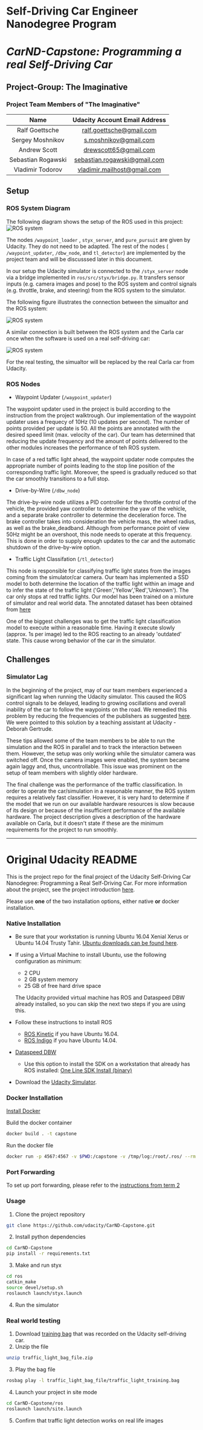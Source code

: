 # Self-Driving Car Engineer Nanodegree Program
# *CarND-Capstone: Programming a real Self-Driving Car*
## Project-Group: The Imaginative

### Project Team Members of "The Imaginative" 
|  Name                                   | Udacity Account Email Address     |
|:---------------------------------------:|:---------------------------------:|
| Ralf Goettsche                          |   ralf.goettsche@gmail.com        |
| Sergey Moshnikov                        |   s.moshnikov@gmail.com           |
| Andrew Scott                            |   drewscott65@gmail.com           |
| Sebastian Rogawski                      |   sebastian.rogawski@gmail.com    |
| Vladimir Todorov                        |   vladimir.mailhost@gmail.com     |

## Setup

### ROS System Diagram

The following diagram shows the setup of the ROS used in this project:
![ROS system](./media/rosgraph.png)

The nodes ```/waypoint_loader``` , ```styx_server```, and ```pure_pursuit``` are given by Udacity. They do not need to be adapted. The rest of the nodes ( ```/waypoint_updater```, ```/dbw_node```, and ```tl_detector```) are implemented by the project team and will be discusssed later in this document. 

In our setup the Udacity simulator is connected to the ```/styx_server``` node via a bridge implemented in ```ros/src/styx/bridge.py```. It transfers sensor inputs (e.g. camera images and pose) to the ROS system and control signals (e.g. throttle, brake, and steering) from the ROS system to the simulator.

The following figure illustrates the connection between the simualtor and the ROS system:

![ROS system](./media/sim_system.png)

A similar connection is built between the ROS system and the Carla car once when the software is used on a real self-driving car:


![ROS system](./media/carla_system.png)

For the real testing, the simualtor will be replaced by the real Carla car from Udacity.

### ROS Nodes

- Waypoint Updater (```/waypoint_updater```)

The waypoint updater used in the project is build according to the instruction from the project walktrough. Our implementation of the waypoint updater uses a frequecy of 10Hz (10 updates per second). The number of points provided per update is 50. All the points are annotated with the desired speed limit (max. velocity of the car). Our team has determined that reducing the update frequency and the amount of points delivered to the other modules increases the performance of teh ROS system.

In case of a red taffic light ahead, the waypoint updater node computes the appropriate number of points leading to the stop line position of the corresponding traffic light. Moreover, the speed is gradually reduced so that the car smoothly transitions to a full stop.

- Drive-by-Wire (```/dbw_node```)

The drive-by-wire node utilizes a PID controller for the throttle control of the vehicle, the provided yaw controller to determine the yaw of the vehicle, and a separate brake controller to determine the deceleration force. The brake controller takes into consideration the vehicle mass, the wheel radius, as well as the brake_deadband. Although from performance point of view 50Hz might be an overshoot, this node needs to operate at this frequency. This is done in order to supply enough updates to the car and the automatic shutdown of the drive-by-wire option.  


- Traffic Light Classifation (```/tl_detector```)

This node is responsible for classifying traffic light states from the images coming from the simulator/car camera. Our team has implemented a SSD model to both determine the location of the traffic light within an image and to infer the state of the traffic light ('Green','Yellow','Red','Unknown'). The car only stops at red traffic lights. Our model has been trained on a mixture of simulator and real world data. The annotated dataset has been obtained from [here](https://www.dropbox.com/s/vaniv8eqna89r20/alex-lechner-udacity-traffic-light-dataset.zip?dl=0)

One of the biggest challenges was to get the traffic light classification model to execute within a reasonable time. Having it execute slowly (approx. 1s per image) led to the ROS reacting to an already 'outdated' state. This cause wrong behavior of the car in the simulator. 

## Challenges
### Simulator Lag

In the beginning of the project, may of our team members experienced a significant lag when running the Udacity simulator. This caused the ROS control signals to be delayed, leading to growing oscillations and overall inability of the car to follow the waypoints on the road. We remedied this problem by reducing the frequencies of the publishers as suggested [here](https://github.com/amakurin/CarND-Capstone/commit/9809bc60d51c06174f8c8bfe6c40c88ec1c39d50). We were pointed to this solution by a teaching assistant at Udacity - Deborah Gertrude.

These tips allowed some of the team members to be able to run the simulation and the ROS in parallel and to track the interaction between them. However, the setup was only working while the simulator camera was switched off. Once the camera images were enabled, the system became again laggy and, thus, uncontrollable. This issue was prominent on the setup of team members with slightly older hardware.

The final challenge was the performance of the traffic classification. In order to operate the car/simulation in a reasonable manner, the ROS system requires a relatively fast classifier. However, it is very hard to determine if the model that we run on our available hardware resources is slow because of its design or because of the insufficient performance of the available hardware. The project description  gives a description of the hardware available on Carla, but it doesn't state if these are the minimum requirements for the project to run smoothly. 



---

# **Original Udacity README**


This is the project repo for the final project of the Udacity Self-Driving Car Nanodegree: Programming a Real Self-Driving Car. For more information about the project, see the project introduction [here](https://classroom.udacity.com/nanodegrees/nd013/parts/6047fe34-d93c-4f50-8336-b70ef10cb4b2/modules/e1a23b06-329a-4684-a717-ad476f0d8dff/lessons/462c933d-9f24-42d3-8bdc-a08a5fc866e4/concepts/5ab4b122-83e6-436d-850f-9f4d26627fd9).

Please use **one** of the two installation options, either native **or** docker installation.

### Native Installation

* Be sure that your workstation is running Ubuntu 16.04 Xenial Xerus or Ubuntu 14.04 Trusty Tahir. [Ubuntu downloads can be found here](https://www.ubuntu.com/download/desktop).
* If using a Virtual Machine to install Ubuntu, use the following configuration as minimum:
  * 2 CPU
  * 2 GB system memory
  * 25 GB of free hard drive space

  The Udacity provided virtual machine has ROS and Dataspeed DBW already installed, so you can skip the next two steps if you are using this.

* Follow these instructions to install ROS
  * [ROS Kinetic](http://wiki.ros.org/kinetic/Installation/Ubuntu) if you have Ubuntu 16.04.
  * [ROS Indigo](http://wiki.ros.org/indigo/Installation/Ubuntu) if you have Ubuntu 14.04.
* [Dataspeed DBW](https://bitbucket.org/DataspeedInc/dbw_mkz_ros)
  * Use this option to install the SDK on a workstation that already has ROS installed: [One Line SDK Install (binary)](https://bitbucket.org/DataspeedInc/dbw_mkz_ros/src/81e63fcc335d7b64139d7482017d6a97b405e250/ROS_SETUP.md?fileviewer=file-view-default)
* Download the [Udacity Simulator](https://github.com/udacity/CarND-Capstone/releases).

### Docker Installation
[Install Docker](https://docs.docker.com/engine/installation/)

Build the docker container
```bash
docker build . -t capstone
```

Run the docker file
```bash
docker run -p 4567:4567 -v $PWD:/capstone -v /tmp/log:/root/.ros/ --rm -it capstone
```

### Port Forwarding
To set up port forwarding, please refer to the [instructions from term 2](https://classroom.udacity.com/nanodegrees/nd013/parts/40f38239-66b6-46ec-ae68-03afd8a601c8/modules/0949fca6-b379-42af-a919-ee50aa304e6a/lessons/f758c44c-5e40-4e01-93b5-1a82aa4e044f/concepts/16cf4a78-4fc7-49e1-8621-3450ca938b77)

### Usage

1. Clone the project repository
```bash
git clone https://github.com/udacity/CarND-Capstone.git
```

2. Install python dependencies
```bash
cd CarND-Capstone
pip install -r requirements.txt
```
3. Make and run styx
```bash
cd ros
catkin_make
source devel/setup.sh
roslaunch launch/styx.launch
```
4. Run the simulator

### Real world testing
1. Download [training bag](https://s3-us-west-1.amazonaws.com/udacity-selfdrivingcar/traffic_light_bag_file.zip) that was recorded on the Udacity self-driving car.
2. Unzip the file
```bash
unzip traffic_light_bag_file.zip
```
3. Play the bag file
```bash
rosbag play -l traffic_light_bag_file/traffic_light_training.bag
```
4. Launch your project in site mode
```bash
cd CarND-Capstone/ros
roslaunch launch/site.launch
```
5. Confirm that traffic light detection works on real life images
